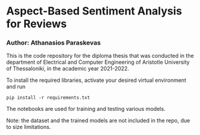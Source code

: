 # Aspect-Based Sentiment Analysis for Reviews

### Author: Athanasios Paraskevas

This is the code repository for the diploma thesis that was conducted in the department of Electrical and Computer Engineering of Aristotle University of Thessaloniki, in the academic year 2021-2022.

To install the required libraries, activate your desired virtual environment and run

`pip install -r requirements.txt`

The notebooks are used for training and testing various models.

Note: the dataset and the trained models are not included in the repo, due to size limitations.